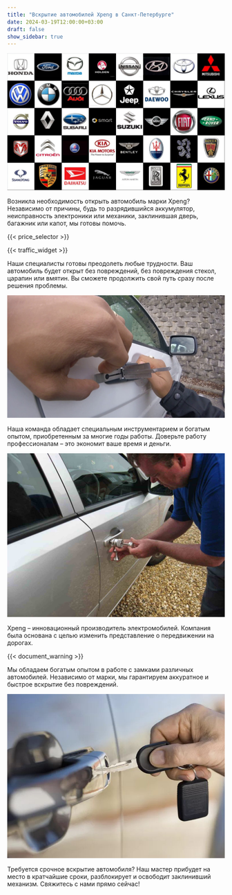```yaml
---
title: "Вскрытие автомобилей Xpeng в Санкт-Петербурге"
date: 2024-03-19T12:00:00+03:00
draft: false
show_sidebar: true
---
```


![логотипы авто](../car_logo.jpg)

Возникла необходимость открыть автомобиль марки Xpeng? Независимо от причины, будь то разрядившийся аккумулятор, неисправность электроники или механики, заклинившая дверь, багажник или капот, мы готовы помочь.

{{< price_selector >}}

{{< traffic_widget >}}

Наши специалисты готовы преодолеть любые трудности. Ваш автомобиль будет открыт без повреждений, без повреждения стекол, царапин или вмятин. Вы сможете продолжить свой путь сразу после решения проблемы.

![вскрытие машины без повреждений](../car.jpg)

Наша команда обладает специальным инструментарием и богатым опытом, приобретенным за многие годы работы. Доверьте работу профессионалам – это экономит ваше время и деньги.

![процесс вскрытия авто](../car_open.jpg)

Xpeng – инновационный производитель электромобилей. Компания была основана с целью изменить представление о передвижении на дорогах. 

{{< document_warning >}}

Мы обладаем богатым опытом в работе с замками различных автомобилей. Независимо от марки, мы гарантируем аккуратное и быстрое вскрытие без повреждений. 

![ключ от авто](../car_key.jpg)

Требуется срочное вскрытие автомобиля? Наш мастер прибудет на место в кратчайшие сроки, разблокирует и освободит заклинивший механизм. Свяжитесь с нами прямо сейчас!